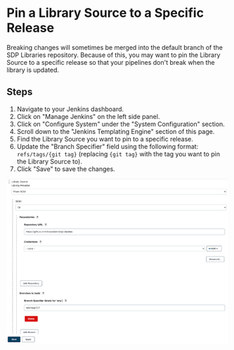 # Pin a Library Source to a Specific Release

Breaking changes will sometimes be merged into the default branch of the SDP Libraries repository. Because of this, you may want to pin the Library Source to a specific release so that your pipelines don't break when the library is updated.

## Steps

1. Navigate to your Jenkins dashboard.
2. Click on "Manage Jenkins" on the left side panel.
3. Click on "Configure System" under the "System Configuration" section.
4. Scroll down to the "Jenkins Templating Engine" section of this page.
5. Find the Library Source you want to pin to a specific release.
6. Update the "Branch Specifier" field using the following format: `refs/tags/{git tag}` (replacing `{git tag}` with the tag you want to pin the Library Source to).
7. Click "Save" to save the changes.

![Pinning the boozallen/sdp-libraries Library Source to version 3.2](../assets/images/jenkins/pinning-sdp-libraries-to-a-specific-release.png)
